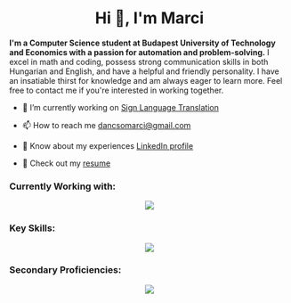 <h1 align="center">Hi 👋, I'm Marci</h1>

<p align="left">
  <b>I'm a Computer Science student at Budapest University of Technology and Economics with a passion for automation and problem-solving.</b> I excel in math and coding, possess strong communication skills in both Hungarian and English, and have a helpful and friendly personality. I have an insatiable thirst for knowledge and am always eager to learn more. Feel free to contact me if you're interested in working together.
</p>

- 🔭 I’m currently working on [Sign Language Translation](https://github.com/dancsomarci/sign-language)

- 📫 How to reach me dancsomarci@gmail.com

- 💼 Know about my experiences [LinkedIn profile](https://www.linkedin.com/in/marcell-dancs%C3%B3-a12059271/)

- 📄 Check out my [resume](https://registry.jsonresume.org/dancsomarci)

<h3 align="left">Currently Working with:</h3>
<p align="center">
    <img src="https://skillicons.dev/icons?i=py,tensorflow" />
</p>

<h3 align="left">Key Skills:</h3>
<p align="center">
    <img src="https://skillicons.dev/icons?i=cs,java,js,mongodb" />
</p>

<h3 align="left">Secondary Proficiencies:</h3>
<p align="center">
    <img src="https://skillicons.dev/icons?i=html,css,bootstrap,nodejs,dotnet,c,cpp,kotlin,flutter,matlab,ps,pr,ai" />
</p>

